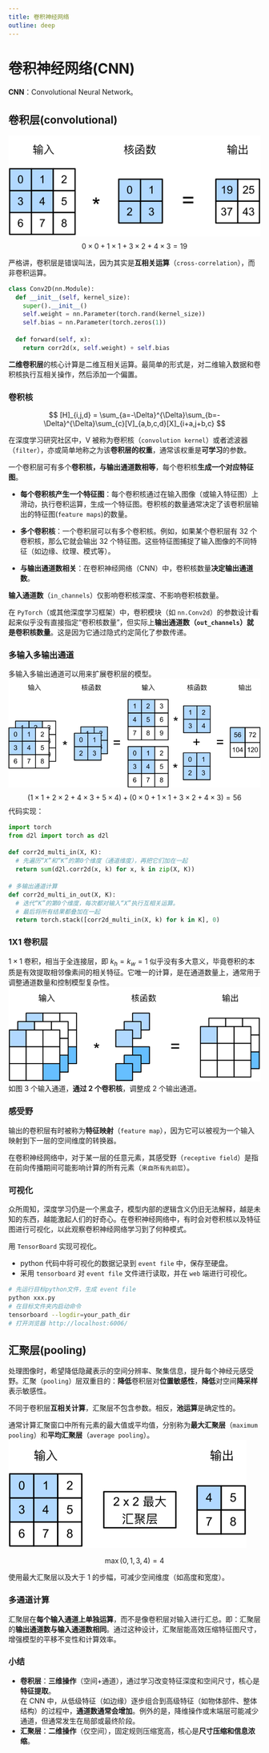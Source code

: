 ```yaml
---
title: 卷积神经网络
outline: deep
---
```


# 卷积神经网络(CNN)

**CNN**：Convolutional Neural Network。

## 卷积层(convolutional)

![An image](./img/correlation.svg)
$$ 0 \times 0 + 1 \times 1 + 3 \times 2 + 4 \times 3 = 19 $$

严格讲，卷积层是错误叫法，因为其实是**互相关运算**（`cross-correlation`），而非卷积运算。

```python
class Conv2D(nn.Module):
  def __init__(self, kernel_size):
    super().__init__()
    self.weight = nn.Parameter(torch.rand(kernel_size))
    self.bias = nn.Parameter(torch.zeros(1))

  def forward(self, x):
    return corr2d(x, self.weight) + self.bias
```

**二维卷积层**的核心计算是二维互相关运算。最简单的形式是，对二维输入数据和卷积核执行互相关操作，然后添加一个偏置。

### 卷积核

$$
[H]_{i,j,d} = \sum_{a=-\Delta}^{\Delta}\sum_{b=-\Delta}^{\Delta}\sum_{c}[V]_{a,b,c,d}[X]_{i+a,j+b,c}
$$

在深度学习研究社区中，V 被称为卷积核（`convolution kernel`）或者滤波器（`filter`），亦或简单地称之为该**卷积层的权重**，通常该权重是**可学习**的参数。

一个卷积层可有多个**卷积核，与输出通道数相等**，每个卷积核**生成一个对应特征图**。

- **每个卷积核产生一个特征图**：每个卷积核通过在输入图像（或输入特征图）上滑动，执行卷积运算，生成一个特征图。卷积核的数量通常决定了该卷积层输出的特征图(`feature maps`)的数量。
- **多个卷积核**：一个卷积层可以有多个卷积核。例如，如果某个卷积层有 32 个卷积核，那么它就会输出 32 个特征图。这些特征图捕捉了输入图像的不同特征（如边缘、纹理、模式等）。

- **与输出通道数相关**：在卷积神经网络（CNN）中，卷积核数量**决定输出通道数**。

**输入通道数**（`in_channels`）仅影响卷积核深度、不影响卷积核数量。

在 `PyTorch`（或其他深度学习框架）中，卷积模块（如 `nn.Conv2d`）的参数设计看起来似乎没有直接指定“卷积核数量”，但实际上**输出通道数（`out_channels`）就是卷积核数量**。这是因为它通过隐式约定简化了参数传递。

### 多输入多输出通道

多输入多输出通道可以用来扩展卷积层的模型。
![An Image](./img/conv-multi-in.svg)
$$ (1 \times 1 + 2 \times 2 + 4 \times 3 + 5 \times 4) + (0 \times 0 + 1 \times 1 + 3 \times 2 + 4 \times 3) = 56 $$
代码实现：

```py
import torch
from d2l import torch as d2l

def corr2d_multi_in(X, K):
  # 先遍历“X”和“K”的第0个维度（通道维度），再把它们加在一起
  return sum(d2l.corr2d(x, k) for x, k in zip(X, K))

# 多输出通道计算
def corr2d_multi_in_out(X, K):
  # 迭代“K”的第0个维度，每次都对输入“X”执行互相关运算。
  # 最后将所有结果都叠加在一起
  return torch.stack([corr2d_multi_in(X, k) for k in K], 0)
```

### 1X1 卷积层

$1 \times 1$ 卷积，相当于全连接层，即 $k_h = k_w = 1$ 似乎没有多大意义，毕竟卷积的本质是有效提取相邻像素间的相关特征。它唯一的计算，是在通道数量上，通常用于调整通道数量和控制模型复杂性。
![An Image](./img/conv-1x1.svg)
如图 3 个输入通道，**通过 2 个卷积核**，调整成 2 个输出通道。

### 感受野

输出的卷积层有时被称为**特征映射**（`feature map`），因为它可以被视为一个输入映射到下一层的空间维度的转换器。

在卷积神经网络中，对于某一层的任意元素，其感受野（`receptive field`）是指在前向传播期间可能影响计算的所有元素（`来自所有先前层`）。

### 可视化

众所周知，深度学习仍是一个黑盒子，模型内部的逻辑含义仍旧无法解释，越是未知的东西，越能激起人们的好奇心。在卷积神经网络中，有时会对卷积核以及特征图进行可视化，以此观察卷积神经网络学习到了何种模式。

用 `TensorBoard` 实现可视化。

- python 代码中将可视化的数据记录到 `event file` 中，保存至硬盘。
- 采用 `tensorboard` 对 `event file` 文件进行读取，并在 `web` 端进行可视化。

```bash
# 先运行目标python文件，生成 event file
python xxx.py
# 在目标文件夹内启动命令
tensorboard --logdir=your_path_dir
# 打开浏览器 http://localhost:6006/
```

## 汇聚层(pooling)

处理图像时，希望降低隐藏表示的空间分辨率、聚集信息，提升每个神经元感受野。汇聚（`pooling`）层双重目的：**降低**卷积层对**位置敏感性**，**降低**对空间**降采样**表示敏感性。

不同于卷积层**互相关计算**，汇聚层不包含参数。相反，**池运算**是确定性的。

通常计算汇聚窗口中所有元素的最大值或平均值，分别称为**最大汇聚层**（`maximum pooling`）和**平均汇聚层**（`average pooling`）。
![An Image](./img/pooling.svg)

$$
\max(0,1,3,4) = 4
$$

使用最大汇聚层以及大于 1 的步幅，可减少空间维度（如高度和宽度）。

### 多通道计算

汇聚层在**每个输入通道上单独运算**，而不是像卷积层对输入进行汇总。即：汇聚层的**输出通道数与输入通道数相同**。通过这种设计，汇聚层能高效压缩特征图尺寸，增强模型的平移不变性和计算效率。

### 小结

- **卷积层**：**三维操作**（空间+通道），通过学习改变特征深度和空间尺寸，核心是**特征提取**。  
  在 CNN 中，从低级特征（如边缘）逐步组合到高级特征（如物体部件、整体结构）的过程中，**通道数通常会增加**。例外的是，降维操作或末端层可能减少通道，但通常发生在局部或最终阶段。
- **汇聚层**：**二维操作**（仅空间），固定规则压缩宽高，核心是**尺寸压缩和信息浓缩**。
